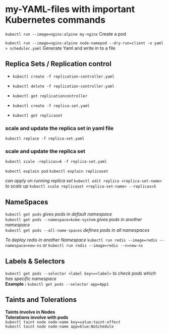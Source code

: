 # my-YAML-files with important Kubernetes commands

`kubectl run --image=nginx:alpine my-nginx` Create a pod

`kubectl run --image=nginx:alpine node-namepod --dry-run=client -o yaml > scheduler.yaml` Generate Yaml and write in to a file


## Replica Sets / Replication control

- `kubectl create -f replication-controller.yaml`
- `kubectl delete -f replication-controller.yaml`
- `kubectl get replicationcontroller`

- `kubectl create -f replica-set.yaml`
- `kubectl get replicaset`

### scale and update the replica set in yaml file
`kubectl replace -f replica-set.yaml` 

### scale and update the replica set
`kubectl scale -replicas=6 -f replica-set.yaml`

`kubectl explain pod`
`kubectl explain replicaset`

*can apply on running replica set*
`kubectl edit replica <replica-set-name>`  
*to scale up*
`kubectl scale replicaset <replica-set-name> --replicas=5`   

## NameSpaces
`kubectl get pods` *gives  pods in default namespace* <br>
`kubectl get pods --namespace=kube-system` *gives pods in another namespace* <br>
`kubectl get pods --all-name-spaces`  *defines pods in all namespaces*

*To deploy redis in another Namespace*
`kubectl run redis --image=redis --namespace=new-ns` or `kubectl run redis --image=redis --n=new-ns`


## Labels & Selectors
`kubectl get pods --selector <label key>=<label>` *to check pods which has specific namespace*<br>
**Example :** `kubectl get pods --selector app=App1`


## Taints and Tolerations
**Taints involve in Nodes**<br>
**Tolerations involve with pods**<br>
`kubectl taint node node-name key=value:taint-effect`<br>
`kubectl taint node node-name app=blue:NoSchedule`
